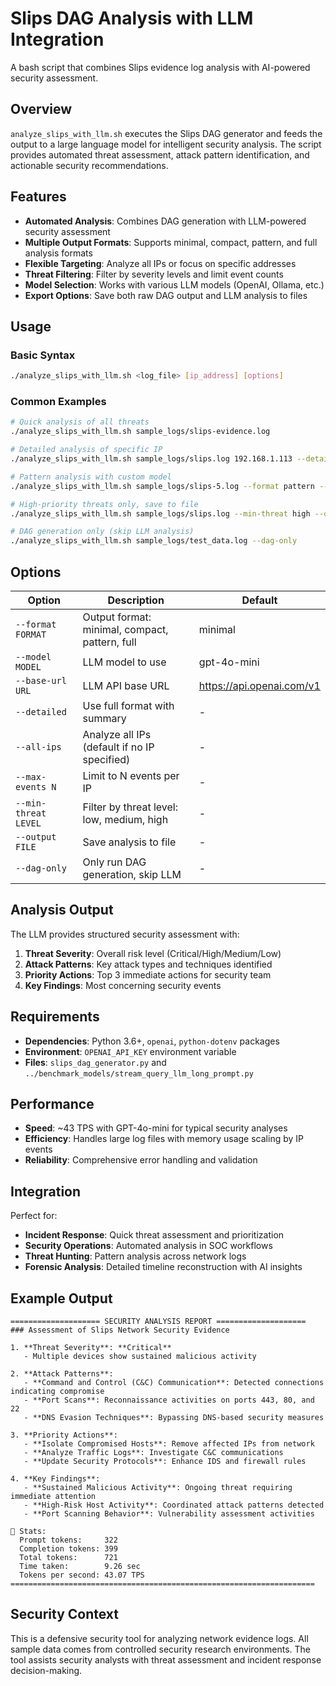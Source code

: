 # Slips DAG Analysis with LLM Integration

A bash script that combines Slips evidence log analysis with AI-powered security assessment.

## Overview

`analyze_slips_with_llm.sh` executes the Slips DAG generator and feeds the output to a large language model for intelligent security analysis. The script provides automated threat assessment, attack pattern identification, and actionable security recommendations.

## Features

- **Automated Analysis**: Combines DAG generation with LLM-powered security assessment
- **Multiple Output Formats**: Supports minimal, compact, pattern, and full analysis formats
- **Flexible Targeting**: Analyze all IPs or focus on specific addresses
- **Threat Filtering**: Filter by severity levels and limit event counts
- **Model Selection**: Works with various LLM models (OpenAI, Ollama, etc.)
- **Export Options**: Save both raw DAG output and LLM analysis to files

## Usage

### Basic Syntax
```bash
./analyze_slips_with_llm.sh <log_file> [ip_address] [options]
```

### Common Examples

```bash
# Quick analysis of all threats
./analyze_slips_with_llm.sh sample_logs/slips-evidence.log

# Detailed analysis of specific IP
./analyze_slips_with_llm.sh sample_logs/slips.log 192.168.1.113 --detailed

# Pattern analysis with custom model
./analyze_slips_with_llm.sh sample_logs/slips-5.log --format pattern --model qwen2.5:3b

# High-priority threats only, save to file
./analyze_slips_with_llm.sh sample_logs/slips.log --min-threat high --output analysis.txt

# DAG generation only (skip LLM analysis)
./analyze_slips_with_llm.sh sample_logs/test_data.log --dag-only
```

## Options

| Option | Description | Default |
|--------|-------------|---------|
| `--format FORMAT` | Output format: minimal, compact, pattern, full | minimal |
| `--model MODEL` | LLM model to use | gpt-4o-mini |
| `--base-url URL` | LLM API base URL | https://api.openai.com/v1 |
| `--detailed` | Use full format with summary | - |
| `--all-ips` | Analyze all IPs (default if no IP specified) | - |
| `--max-events N` | Limit to N events per IP | - |
| `--min-threat LEVEL` | Filter by threat level: low, medium, high | - |
| `--output FILE` | Save analysis to file | - |
| `--dag-only` | Only run DAG generation, skip LLM | - |

## Analysis Output

The LLM provides structured security assessment with:

1. **Threat Severity**: Overall risk level (Critical/High/Medium/Low)
2. **Attack Patterns**: Key attack types and techniques identified
3. **Priority Actions**: Top 3 immediate actions for security team
4. **Key Findings**: Most concerning security events

## Requirements

- **Dependencies**: Python 3.6+, `openai`, `python-dotenv` packages
- **Environment**: `OPENAI_API_KEY` environment variable
- **Files**: `slips_dag_generator.py` and `../benchmark_models/stream_query_llm_long_prompt.py`

## Performance

- **Speed**: ~43 TPS with GPT-4o-mini for typical security analyses
- **Efficiency**: Handles large log files with memory usage scaling by IP events
- **Reliability**: Comprehensive error handling and validation

## Integration

Perfect for:
- **Incident Response**: Quick threat assessment and prioritization
- **Security Operations**: Automated analysis in SOC workflows  
- **Threat Hunting**: Pattern analysis across network logs
- **Forensic Analysis**: Detailed timeline reconstruction with AI insights

## Example Output

```
==================== SECURITY ANALYSIS REPORT ====================
### Assessment of Slips Network Security Evidence

1. **Threat Severity**: **Critical**
   - Multiple devices show sustained malicious activity

2. **Attack Patterns**:
   - **Command and Control (C&C) Communication**: Detected connections indicating compromise
   - **Port Scans**: Reconnaissance activities on ports 443, 80, and 22
   - **DNS Evasion Techniques**: Bypassing DNS-based security measures

3. **Priority Actions**:
   - **Isolate Compromised Hosts**: Remove affected IPs from network
   - **Analyze Traffic Logs**: Investigate C&C communications
   - **Update Security Protocols**: Enhance IDS and firewall rules

4. **Key Findings**:
   - **Sustained Malicious Activity**: Ongoing threat requiring immediate attention
   - **High-Risk Host Activity**: Coordinated attack patterns detected
   - **Port Scanning Behavior**: Vulnerability assessment activities

🧠 Stats:
  Prompt tokens:     322
  Completion tokens: 399
  Total tokens:      721
  Time taken:        9.26 sec
  Tokens per second: 43.07 TPS
====================================================================
```

## Security Context

This is a defensive security tool for analyzing network evidence logs. All sample data comes from controlled security research environments. The tool assists security analysts with threat assessment and incident response decision-making.